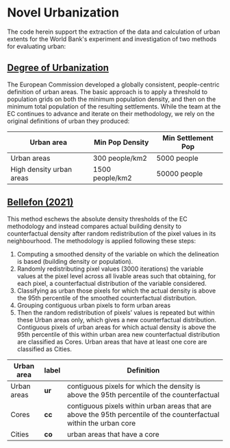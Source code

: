 # Novel Urbanization
The code herein support the extraction of the data and calculation of urban extents for the World Bank's experiment and investigation of two methods for evaluating urban:

## [Degree of Urbanization](https://ghsl.jrc.ec.europa.eu/degurbaOverview.php)
The European Commission developed a globally consistent, people-centric definition of urban areas. The basic approach is to apply a threshold to population grids on both the minimum population density, and then on the minimum total population of the resulting settlements. While the team at the EC continues to advance and iterate on their methodology, we rely on the original definitions of urban they produced:

| Urban area | Min Pop Density | Min Settlement Pop |  
| --- | --- | --- | 
| Urban areas | 300 people/km2 | 5000 people |  
| High density urban areas | 1500 people/km2 | 50000 people |  

## [Bellefon (2021)](https://www.sciencedirect.com/science/article/pii/S0094119019301032)

This method eschews the absolute density thresholds of the EC methodology and instead compares actual building density to counterfactual density after random redistribution of the pixel values in its neighbourhood. The methodology is applied following these steps:
1.	Computing a smoothed density of the variable on which the delineation is based (building density or population).
2.	Randomly redistributing pixel values (3000 iterations) the variable values at the pixel level across all livable areas such that obtaining, for each pixel, a counterfactual distribution of the variable considered.
3.	Classifying as urban those pixels for which the actual density is above the 95th percentile of the smoothed counterfactual distribution.
4.	Grouping contiguous urban pixels to form urban areas
5.	Then the random redistribution of pixels’ values is repeated but within these Urban areas only, which gives a new counterfactual distribution. Contiguous pixels of urban areas for which actual density is above the 95th percentile of this within urban area new counterfactual distribution are classified as Cores. Urban areas that have at least one core are classified as Cities.

| Urban area | label | Definition |
| --- | --- | --- |
| Urban areas | __ur__ | contiguous pixels for which the density is above the 95th percentile of the counterfactual |  
| Cores | __cc__ | contiguous pixels within urban areas that are above the 95th percentile of the counterfactual within the urban core |
| Cities | __co__ | urban areas that have a core |  







